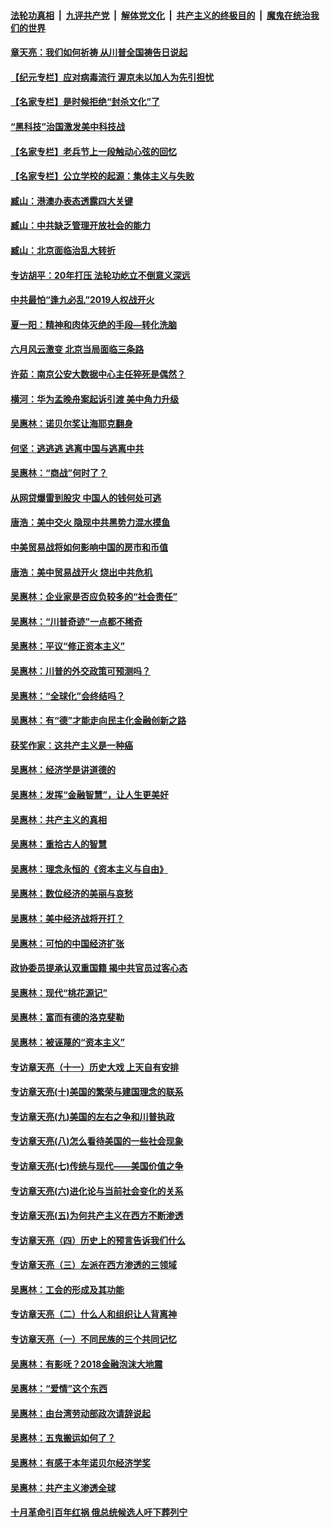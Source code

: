 

####  [法轮功真相](../../../../basic/blob/master/README.md?t=05111503) &nbsp;|&nbsp; [九评共产党](../../../../9ping.md/blob/master/README.md?t=05111503) &nbsp;|&nbsp; [解体党文化](../../../../jtdwh.md/blob/master/README.md?t=05111503)  &nbsp;|&nbsp; [共产主义的终极目的](../../../../gczydzjmd.md/blob/master/README.md?t=05111503) &nbsp;|&nbsp; [魔鬼在统治我们的世界](../../../../mgztzwmdsj.md/blob/master/README.md?t=05111503) 

#### [章天亮：我们如何祈祷 从川普全国祷告日说起](../pages/nsc423/n11944627.md?t=05111503) 

#### [【纪元专栏】应对病毒流行 渥京未以加人为先引担忧](../pages/nsc423/n11875714.md?t=05111503) 

#### [【名家专栏】是时候拒绝“封杀文化”了](../pages/nsc423/n11814093.md?t=05111503) 

#### [“黑科技”治国激发美中科技战](../pages/nsc423/n11638056.md?t=05111503) 

#### [【名家专栏】老兵节上一段触动心弦的回忆](../pages/nsc423/n11646016.md?t=05111503) 

#### [【名家专栏】公立学校的起源：集体主义与失败](../pages/nsc423/n11601833.md?t=05111503) 

#### [臧山：港澳办表态透露四大关键](../pages/nsc423/n11421628.md?t=05111503) 

#### [臧山：中共缺乏管理开放社会的能力](../pages/nsc423/n11407457.md?t=05111503) 

#### [臧山：北京面临治乱大转折](../pages/nsc423/n11406895.md?t=05111503) 

#### [专访胡平：20年打压 法轮功屹立不倒意义深远](../pages/nsc423/n11398800.md?t=05111503) 

#### [中共最怕“逢九必乱”2019人权战开火](../pages/nsc423/n11385248.md?t=05111503) 

#### [夏一阳：精神和肉体灭绝的手段—转化洗脑](../pages/nsc423/n11368250.md?t=05111503) 

#### [六月风云激变 北京当局面临三条路](../pages/nsc423/n11313668.md?t=05111503) 

#### [许茹：南京公安大数据中心主任猝死是偶然？](../pages/nsc423/n11064744.md?t=05111503) 

#### [横河：华为孟晚舟案起诉引渡 美中角力升级](../pages/nsc423/n11027230.md?t=05111503) 

#### [吴惠林：诺贝尔奖让海耶克翻身](../pages/nsc423/n10890049.md?t=05111503) 

#### [何坚：逃逃逃 逃离中国与逃离中共](../pages/nsc423/n10592891.md?t=05111503) 

#### [吴惠林：“商战”何时了？](../pages/nsc423/n10573558.md?t=05111503) 

#### [从网贷爆雷到股灾 中国人的钱何处可逃](../pages/nsc423/n10572800.md?t=05111503) 

#### [唐浩：美中交火 隐现中共黑势力混水摸鱼](../pages/nsc423/n10544040.md?t=05111503) 

#### [中美贸易战将如何影响中国的房市和币值](../pages/nsc423/n10543697.md?t=05111503) 

#### [唐浩：美中贸易战开火 烧出中共危机](../pages/nsc423/n10540126.md?t=05111503) 

#### [吴惠林：企业家是否应负较多的“社会责任”](../pages/nsc423/n10535022.md?t=05111503) 

#### [吴惠林：“川普奇迹”一点都不稀奇](../pages/nsc423/n10512808.md?t=05111503) 

#### [吴惠林：平议“修正资本主义”](../pages/nsc423/n10495724.md?t=05111503) 

#### [吴惠林：川普的外交政策可预测吗？](../pages/nsc423/n10462387.md?t=05111503) 

#### [吴惠林：“全球化”会终结吗？](../pages/nsc423/n10452838.md?t=05111503) 

#### [吴惠林：有“德”才能走向民主化金融创新之路](../pages/nsc423/n10432292.md?t=05111503) 

#### [获奖作家：这共产主义是一种癌](../pages/nsc423/n10431541.md?t=05111503) 

#### [吴惠林：经济学是讲道德的](../pages/nsc423/n10398014.md?t=05111503) 

#### [吴惠林：发挥“金融智慧”，让人生更美好](../pages/nsc423/n10375019.md?t=05111503) 

#### [吴惠林：共产主义的真相](../pages/nsc423/n10351394.md?t=05111503) 

#### [吴惠林：重拾古人的智慧](../pages/nsc423/n10337691.md?t=05111503) 

#### [吴惠林：理念永恒的《资本主义与自由》](../pages/nsc423/n10316274.md?t=05111503) 

#### [吴惠林：数位经济的美丽与哀愁](../pages/nsc423/n10292946.md?t=05111503) 

#### [吴惠林：美中经济战将开打？](../pages/nsc423/n10258825.md?t=05111503) 

#### [吴惠林：可怕的中国经济扩张](../pages/nsc423/n10219147.md?t=05111503) 

#### [政协委员提承认双重国籍 揭中共官员过客心态](../pages/nsc423/n10208809.md?t=05111503) 

#### [吴惠林：现代“桃花源记”](../pages/nsc423/n10185234.md?t=05111503) 

#### [吴惠林：富而有德的洛克斐勒](../pages/nsc423/n10142264.md?t=05111503) 

#### [吴惠林：被诬蔑的“资本主义”](../pages/nsc423/n10124816.md?t=05111503) 

#### [专访章天亮（十一）历史大戏 上天自有安排](../pages/nsc423/n10094905.md?t=05111503) 

#### [专访章天亮(十)美国的繁荣与建国理念的联系](../pages/nsc423/n10094899.md?t=05111503) 

#### [专访章天亮(九)美国的左右之争和川普执政](../pages/nsc423/n10094889.md?t=05111503) 

#### [专访章天亮(八)怎么看待美国的一些社会现象](../pages/nsc423/n10094857.md?t=05111503) 

#### [专访章天亮(七)传统与现代——美国价值之争](../pages/nsc423/n10093140.md?t=05111503) 

#### [专访章天亮(六)进化论与当前社会变化的关系](../pages/nsc423/n10092036.md?t=05111503) 

#### [专访章天亮(五)为何共产主义在西方不断渗透](../pages/nsc423/n10083620.md?t=05111503) 

#### [专访章天亮（四）历史上的预言告诉我们什么](../pages/nsc423/n10083606.md?t=05111503) 

#### [专访章天亮（三）左派在西方渗透的三领域](../pages/nsc423/n10081115.md?t=05111503) 

#### [吴惠林：工会的形成及其功能](../pages/nsc423/n10080633.md?t=05111503) 

#### [专访章天亮（二）什么人和组织让人背离神](../pages/nsc423/n10076637.md?t=05111503) 

#### [专访章天亮（一）不同民族的三个共同记忆](../pages/nsc423/n10074188.md?t=05111503) 

#### [吴惠林：有影呒？2018金融泡沫大地震](../pages/nsc423/n10040534.md?t=05111503) 

#### [吴惠林：“爱情”这个东西](../pages/nsc423/n10019423.md?t=05111503) 

#### [吴惠林：由台湾劳动部政次请辞说起](../pages/nsc423/n9979679.md?t=05111503) 

#### [吴惠林：五鬼搬运如何了？](../pages/nsc423/n9925338.md?t=05111503) 

#### [吴惠林：有感于本年诺贝尔经济学奖](../pages/nsc423/n9871883.md?t=05111503) 

#### [吴惠林：共产主义渗透全球](../pages/nsc423/n9812748.md?t=05111503) 

#### [十月革命引百年红祸 俄总统候选人吁下葬列宁](../pages/nsc423/n9810182.md?t=05111503) 

